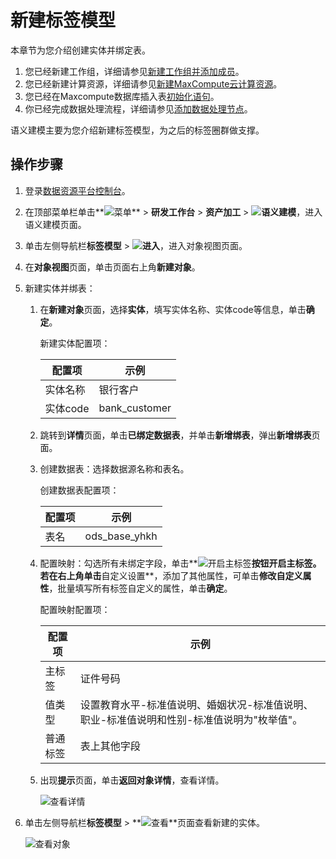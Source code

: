 # 新建标签模型

本章节为您介绍创建实体并绑定表。

1.  您已经新建工作组，详细请参见[新建工作组并添加成员](/cn.zh-CN/快速入门/新建工作组并添加成员.md)。
2.  您已经新建计算资源，详细请参见[新建MaxCompute云计算资源](/cn.zh-CN/快速入门/新建MaxCompute云计算资源.md)。
3.  您已经在Maxcompute数据库插入表[初始化语句](/cn.zh-CN/快速入门/准备工作.md)。
4.  你已经完成数据处理流程，详细请参见[添加数据处理节点](/cn.zh-CN/快速入门/添加数据处理节点.md)。

语义建模主要为您介绍新建标签模型，为之后的标签圈群做支撑。

## 操作步骤

1.  登录[数据资源平台控制台](https://dataq.console.aliyun.com)。

2.  在顶部菜单栏单击**![菜单](https://static-aliyun-doc.oss-accelerate.aliyuncs.com/assets/img/zh-CN/6504337061/p188771.png)** \> **研发工作台** \> **资产加工** \> **![语义建模](https://static-aliyun-doc.oss-accelerate.aliyuncs.com/assets/img/zh-CN/0867900161/p208221.png)**，进入语义建模页面。

3.  单击左侧导航栏**标签模型** \> **![进入](https://static-aliyun-doc.oss-accelerate.aliyuncs.com/assets/img/zh-CN/6504337061/p188815.png)**，进入对象视图页面。

4.  在**对象视图**页面，单击页面右上角**新建对象**。

5.  新建实体并绑表：

    1.  在**新建对象**页面，选择**实体**，填写实体名称、实体code等信息，单击**确定**。

        新建实体配置项：

        |配置项|示例|
        |---|--|
        |实体名称|银行客户|
        |实体code|bank\_customer|

    2.  跳转到**详情**页面，单击**已绑定数据表**，并单击**新增绑表**，弹出**新增绑表**页面。

    3.  创建数据表：选择数据源名称和表名。

        创建数据表配置项：

        |配置项|示例|
        |---|--|
        |表名|ods\_base\_yhkh|

    4.  配置映射：勾选所有未绑定字段，单击**![开启主标签](https://static-aliyun-doc.oss-accelerate.aliyuncs.com/assets/img/zh-CN/0867900161/p204602.png)**按钮开启主标签。若在右上角单击**自定义设置**，添加了其他属性，可单击**修改自定义属性**，批量填写所有标签自定义的属性，单击**确定**。

        配置映射配置项：

        |配置项|示例|
        |---|--|
        |主标签|证件号码|
        |值类型|设置教育水平-标准值说明、婚姻状况-标准值说明、职业-标准值说明和性别-标准值说明为"枚举值"。|
        |普通标签|表上其他字段|

    5.  出现**提示**页面，单击**返回对象详情**，查看详情。

        ![查看详情](https://static-aliyun-doc.oss-accelerate.aliyuncs.com/assets/img/zh-CN/0897900161/p207735.png)

6.  单击左侧导航栏**标签模型** \> **![查看](https://static-aliyun-doc.oss-accelerate.aliyuncs.com/assets/img/zh-CN/1867900161/p211168.png)**页面查看新建的实体。

    ![查看对象](https://static-aliyun-doc.oss-accelerate.aliyuncs.com/assets/img/zh-CN/0897900161/p207737.png)



